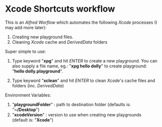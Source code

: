 # Xcode Shortcuts workflow

This is an *Alfred Worflow* which automates the following *Xcode* processes (I may add more later):

1)  Creating new playground files.
2)  Cleaning *Xcode* cache and *DerivedData* folders

Super simple to use:

1)  Type keyword "**xpg**" and hit *ENTER* to create a new playground. You can also supply a file name, eg.: "**xpg hello dolly**" to create playground: "**hello dolly.playground**".

2)  Type keyword "**xclean**" and hit *ENTER* to clean *Xcode*'s cache files and folders (inc. *DerivedData*)

Environment Variables:

1)  "**playgroundFolder**" : path to destination folder (defaults is: "**~/Desktop**")
2)  "**xcodeVersion**" : version to use when creating new playgrounds (default is: "**Xcode**")
